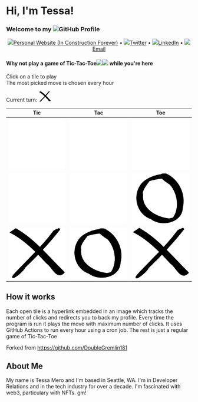 # Hi, I'm Tessa!
### Welcome to my <img src="https://img.icons8.com/color/96/000000/github--v1.png" height="24"/>GitHub Profile

<p align="center">
  <a href="https://tessamero.com"><img src="https://img.icons8.com/color/96/000000/internet.png" height="16"/>Personal Website (In Construction Forever)</a> •
  <a href="https://twitter.com/tessamero"><img src="https://img.icons8.com/color/96/000000/twitter-circled.png" height="16"/>Twitter</a> •
  <a href="https://www.linkedin.com/in/tessamero"><img src="https://img.icons8.com/color/96/000000/linkedin-circled.png" height="16"/>LinkedIn</a> •
  <a href="mailto:tessamero@gmail.com"><img src="https://img.icons8.com/color/96/000000/email.png" height="16"/>Email</a>
</p>

#### Why not play a game of Tic-Tac-Toe<img src="https://img.icons8.com/material-outlined/96/000000/delete-sign.png" height="16"/><img src="https://img.icons8.com/material-outlined/96/000000/unchecked-circle.png" height="16"/> while you're here
Click on a tile to play  
The most picked move is chosen every hour

Current turn: <img src= "https://github.com/tessamero/tessamero/blob/main/assets/True.png" alt="Current Turn" width="32"/>

| Tic | Tac | Toe |
|--|--|--|
| [![Tile 0](https://github.com/tessamero/tessamero/blob/main/assets/None.png)](https://cntr.click/KDT2Q5h) | [![Tile 1](https://github.com/tessamero/tessamero/blob/main/assets/None.png)](https://cntr.click/KDT2Q5h) | [![Tile 2](https://github.com/tessamero/tessamero/blob/main/assets/None.png)](https://cntr.click/jBHy3Fg) |
| [![Tile 3](https://github.com/tessamero/tessamero/blob/main/assets/None.png)](https://cntr.click/R3zrD4P) | [![Tile 4](https://github.com/tessamero/tessamero/blob/main/assets/None.png)](https://cntr.click/j6ApdN1) | [![Tile 5](https://github.com/tessamero/tessamero/blob/main/assets/False.png)](https://cntr.click/qrMY1Ls) |
| [![Tile 6](https://github.com/tessamero/tessamero/blob/main/assets/True.png)](https://cntr.click/632xQkR) | [![Tile 7](https://github.com/tessamero/tessamero/blob/main/assets/False.png)](https://cntr.click/S5QqgcS) | [![Tile 8](https://github.com/tessamero/tessamero/blob/main/assets/True.png)](https://cntr.click/Y6t1TBz) |

## How it works

Each open tile is a hyperlink embedded in an image which tracks the number of clicks and redirects you to back my profile.
Every time the program is run it plays the move with maximum number of clicks.
It uses GitHub Actions to run every hour using a cron job.
The rest is just a regular game of Tic-Tac-Toe

Forked from https://github.com/DoubleGremlin181
    
## About Me


My name is Tessa Mero and I'm based in Seattle, WA. I'm in Developer Relations and in the tech industry for over a decade. I'm fascinated with web3, particulary with NFTs. gm!

